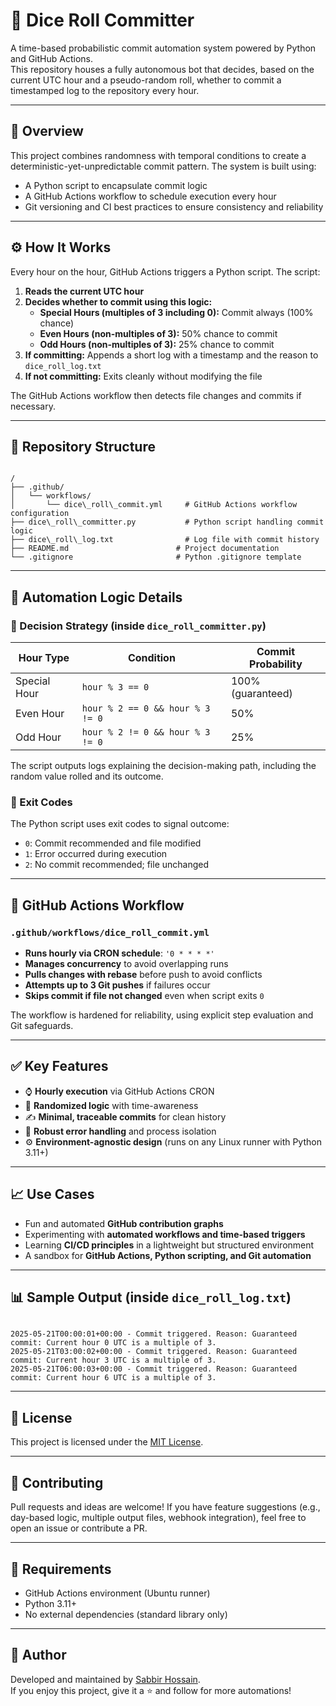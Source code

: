 # 🎲 Dice Roll Committer

A time-based probabilistic commit automation system powered by Python and GitHub Actions.  
This repository houses a fully autonomous bot that decides, based on the current UTC hour and a pseudo-random roll, whether to commit a timestamped log to the repository every hour.

---

## 📌 Overview

This project combines randomness with temporal conditions to create a deterministic-yet-unpredictable commit pattern. The system is built using:

- A Python script to encapsulate commit logic
- A GitHub Actions workflow to schedule execution every hour
- Git versioning and CI best practices to ensure consistency and reliability

---

## ⚙️ How It Works

Every hour on the hour, GitHub Actions triggers a Python script. The script:

1. **Reads the current UTC hour**
2. **Decides whether to commit using this logic:**
   - **Special Hours (multiples of 3 including 0):** Commit always (100% chance)
   - **Even Hours (non-multiples of 3):** 50% chance to commit
   - **Odd Hours (non-multiples of 3):** 25% chance to commit
3. **If committing:** Appends a short log with a timestamp and the reason to `dice_roll_log.txt`
4. **If not committing:** Exits cleanly without modifying the file

The GitHub Actions workflow then detects file changes and commits if necessary.

---

## 📁 Repository Structure

```

/
├── .github/
│   └── workflows/
│       └── dice\_roll\_commit.yml     # GitHub Actions workflow configuration
├── dice\_roll\_committer.py           # Python script handling commit logic
├── dice\_roll\_log.txt                # Log file with commit history
├── README.md                        # Project documentation
└── .gitignore                       # Python .gitignore template

```

---

## 🚀 Automation Logic Details

### 🎯 Decision Strategy (inside `dice_roll_committer.py`)

| Hour Type         | Condition                  | Commit Probability |
|------------------|----------------------------|---------------------|
| Special Hour      | `hour % 3 == 0`             | 100% (guaranteed)   |
| Even Hour         | `hour % 2 == 0 && hour % 3 != 0` | 50%                  |
| Odd Hour          | `hour % 2 != 0 && hour % 3 != 0` | 25%                  |

The script outputs logs explaining the decision-making path, including the random value rolled and its outcome.

### 🧪 Exit Codes

The Python script uses exit codes to signal outcome:

- `0`: Commit recommended and file modified
- `1`: Error occurred during execution
- `2`: No commit recommended; file unchanged

---

## 🔄 GitHub Actions Workflow

### `.github/workflows/dice_roll_commit.yml`

- **Runs hourly via CRON schedule**: `'0 * * * *'`
- **Manages concurrency** to avoid overlapping runs
- **Pulls changes with rebase** before push to avoid conflicts
- **Attempts up to 3 Git pushes** if failures occur
- **Skips commit if file not changed** even when script exits `0`

The workflow is hardened for reliability, using explicit step evaluation and Git safeguards.

---

## ✅ Key Features

- ⌚ **Hourly execution** via GitHub Actions CRON
- 🎲 **Randomized logic** with time-awareness
- ✍️ **Minimal, traceable commits** for clean history
- 🧪 **Robust error handling** and process isolation
- ⚙️ **Environment-agnostic design** (runs on any Linux runner with Python 3.11+)

---

## 📈 Use Cases

- Fun and automated **GitHub contribution graphs**
- Experimenting with **automated workflows and time-based triggers**
- Learning **CI/CD principles** in a lightweight but structured environment
- A sandbox for **GitHub Actions, Python scripting, and Git automation**

---

## 📊 Sample Output (inside `dice_roll_log.txt`)

```

2025-05-21T00:00:01+00:00 - Commit triggered. Reason: Guaranteed commit: Current hour 0 UTC is a multiple of 3.
2025-05-21T03:00:02+00:00 - Commit triggered. Reason: Guaranteed commit: Current hour 3 UTC is a multiple of 3.
2025-05-21T06:00:03+00:00 - Commit triggered. Reason: Guaranteed commit: Current hour 6 UTC is a multiple of 3.

```

---

## 📜 License

This project is licensed under the [MIT License](LICENSE).

---

## 🙌 Contributing

Pull requests and ideas are welcome! If you have feature suggestions (e.g., day-based logic, multiple output files, webhook integration), feel free to open an issue or contribute a PR.

---

## 🔧 Requirements

- GitHub Actions environment (Ubuntu runner)
- Python 3.11+
- No external dependencies (standard library only)

---

## 🧠 Author

Developed and maintained by [Sabbir Hossain](https://github.com/itsSabbir).  
If you enjoy this project, give it a ⭐ and follow for more automations!

